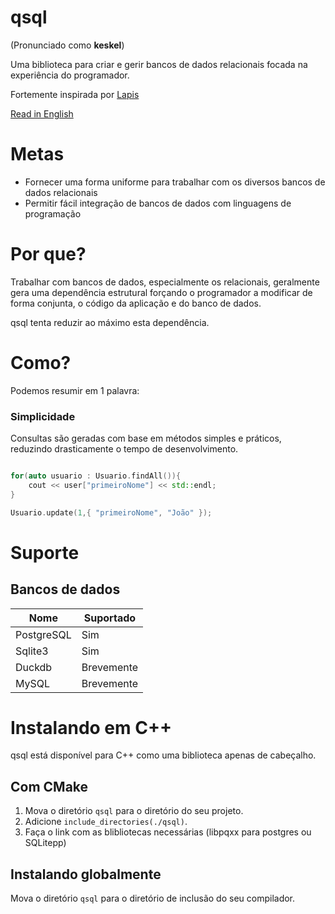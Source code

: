 # qsql

(Pronunciado como **keskel**)

Uma biblioteca para criar e gerir bancos de dados relacionais focada na experiência do programador.

Fortemente inspirada por [Lapis](https://leafo.net/lapis)

[Read in English](README.md)

# Metas

- Fornecer uma forma uniforme para trabalhar com os diversos bancos de dados relacionais
- Permitir fácil integração de bancos de dados com linguagens de programação

# Por que?

Trabalhar com bancos de dados, especialmente os relacionais, geralmente gera uma dependência estrutural forçando o programador a modificar de forma conjunta, o código da aplicação e do banco de dados.

qsql tenta reduzir ao máximo esta dependência.

# Como?

Podemos resumir em 1 palavra:

### Simplicidade

Consultas são geradas com base em métodos simples e práticos, reduzindo drasticamente o tempo de desenvolvimento.

```C++

for(auto usuario : Usuario.findAll()){
    cout << user["primeiroNome"] << std::endl;
}

Usuario.update(1,{ "primeiroNome", "João" });

```

# Suporte

## Bancos de dados

| Nome       | Suportado  |
|------------|------------|
| PostgreSQL | Sim        |
| Sqlite3    | Sim        |
| Duckdb     | Brevemente |
| MySQL      | Brevemente |

# Instalando em C++

qsql está disponível para C++ como uma biblioteca apenas de cabeçalho.

## Com CMake

1. Mova o diretório `qsql` para o diretório do seu projeto.
2. Adicione `include_directories(./qsql)`.
3. Faça o link com as blibliotecas necessárias (libpqxx para postgres ou SQLitepp)

## Instalando globalmente

Mova o diretório `qsql` para o diretório de inclusão do seu compilador.
